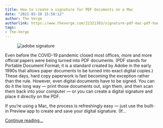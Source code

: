 ```yaml
---
title: How to create a signature for PDF documents on a Mac
date: "2021-03-10 15:58:12"
author: The Verge
authorlink: https://www.theverge.com/22321383/signature-pdf-mac-pdf-how-to-preview
tags:
- The-Verge
---
```

<figure>
      <img alt="adobe signature" src="https://cdn.vox-cdn.com/thumbor/CjbjjFADHTq31dc0jvrpDmyryDw=/0x43:1024x726/1310x873/cdn.vox-cdn.com/uploads/chorus_image/image/68941923/Adobe-Reader-EchoSign-iPad-Ink_Signature_Tool.0.png" />
    </figure>

  <p id="biDYjK">Even before the COVID-19 pandemic closed most offices, more and more official papers were being turned into PDF documents. (PDF stands for Portable Document Format; it is a standard created by Adobe in the early 1990s that allows paper documents to be turned into exact digital copies.) These days, hard copy paperwork is fast becoming the exception rather than the rule. However, even digital documents have to be signed. You can do it the long way — print those documents out, sign them, and then scan them back into your computer — or you can create a digital signature and place it directly on the PDF.</p>
<p id="ldxgQF">If you’re using a Mac, the process is refreshingly easy — just use the built-in Preview app to create and save your digital signature.  (If...</p>
  <p>
    <a href="https://www.theverge.com/22321383/signature-pdf-mac-pdf-how-to-preview">Continue reading&hellip;</a>
  </p>